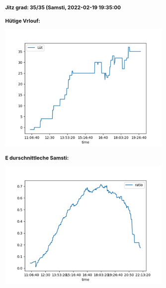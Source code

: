 ### Jitz grad: 35/35 (Samsti, 2022-02-19 19:35:00

### Hütige Vrlouf:
![Graph](Today.png)

### E durschnittleche Samsti:
![Graph](Samsti.png)